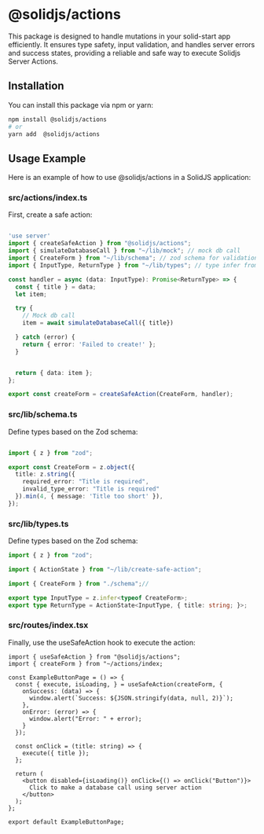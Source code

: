  # @solidjs/actions

 This package is designed to handle mutations in your solid-start app efficiently. It ensures type safety, input validation, and handles server errors and success states, providing a reliable and safe way to execute Solidjs Server Actions.

 ## Installation

You can install this package via npm or yarn:

```bash
npm install @solidjs/actions
# or
yarn add  @solidjs/actions

```

## Usage Example 
Here is an example of how to use @solidjs/actions in a SolidJS application:
### src/actions/index.ts
First, create a safe action:

```ts filename="index.ts" copy 

'use server'
import { createSafeAction } from "@solidjs/actions";
import { simulateDatabaseCall } from "~/lib/mock"; // mock db call
import { CreateForm } from "~/lib/schema"; // zod schema for validation 
import { InputType, ReturnType } from "~/lib/types"; // type infer from zod schema and type of your action state 

const handler = async (data: InputType): Promise<ReturnType> => {
  const { title } = data;
  let item;

  try {
    // Mock db call 
    item = await simulateDatabaseCall({ title})

  } catch (error) {
    return { error: 'Failed to create!' };
  }


  return { data: item };
};

export const createForm = createSafeAction(CreateForm, handler);

```
### src/lib/schema.ts
Define types based on the Zod schema:

```ts filename="schema.ts" copy 

import { z } from "zod";

export const CreateForm = z.object({
  title: z.string({
    required_error: "Title is required",
    invalid_type_error: "Title is required"
  }).min(4, { message: 'Title too short' }),
});

```

### src/lib/types.ts
Define types based on the Zod schema:
```ts filename="schema.ts" copy 
import { z } from "zod";

import { ActionState } from "~/lib/create-safe-action";

import { CreateForm } from "./schema";//

export type InputType = z.infer<typeof CreateForm>;
export type ReturnType = ActionState<InputType, { title: string; }>;

```
### src/routes/index.tsx
Finally, use the useSafeAction hook to execute the action:

```tsx filename="index.tsx" copy
import { useSafeAction } from "@solidjs/actions";
import { createForm } from "~/actions/index;

const ExampleButtonPage = () => {
  const { execute, isLoading, } = useSafeAction(createForm, {
    onSuccess: (data) => {
      window.alert(`Success: ${JSON.stringify(data, null, 2)}`);
    },
    onError: (error) => {
      window.alert("Error: " + error);
    }
  });

  const onClick = (title: string) => {
    execute({ title });
  };

  return ( 
    <button disabled={isLoading()} onClick={() => onClick("Button")}>
      Click to make a database call using server action
    </button>
  );
};

export default ExampleButtonPage;

```





